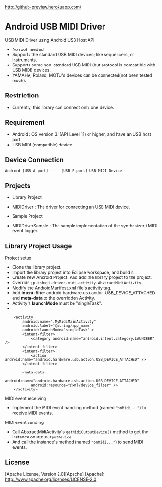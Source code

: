 http://github-preview.herokuapp.com/

Android USB MIDI Driver
====

USB MIDI Driver using Android USB Host API

- No root needed
- Supports the standard USB MIDI devices; like sequencers, or instruments.
- Supports some non-standard USB MIDI (but protocol is compatible with USB MIDI) devices.
 - YAMAHA, Roland, MOTU's devices can be connected(not been tested much).

Restriction
----
- Currently, this library can connect only one device.

Requirement
----
- Android : OS version 3.1(API Level 11) or higher, and have an USB host port.
- USB MIDI (compatible) device

Device Connection
----
    Android [USB A port]------[USB B port] USB MIDI Device

Projects
----
- Library Project  
 - MIDIDriver : The driver for connecting an USB MIDI device.

- Sample Project
 - MIDIDriverSample : The sample implementation of the synthesizer / MIDI event logger.

Library Project Usage
----
Project setup

- Clone the library project.
- Import the library project into Eclipse workspace, and build it.
- Create new Android Project. And add the library project to the project.
- Override `jp.kshoji.driver.midi.activity.AbstractMidiActivity`.
- Modify the AndroidManifest.xml file's activity tag.
 - Add **intent-filter** android.hardware.usb.action.USB_DEVICE_ATTACHED and **meta-data** to the overridden Activity.
 - Activity's **launchMode** must be "singleTask".
- 

        <activity
            android:name=".MyMidiMainActivity"
            android:label="@string/app_name"
            android:launchMode="singleTask" >
            <intent-filter>
                <category android:name="android.intent.category.LAUNCHER" />
            </intent-filter>
            <intent-filter>
                <action android:name="android.hardware.usb.action.USB_DEVICE_ATTACHED" />
            </intent-filter>
    
            <meta-data
                android:name="android.hardware.usb.action.USB_DEVICE_ATTACHED"
                android:resource="@xml/device_filter" />
        </activity>


MIDI event receiving

- Implement the MIDI event handling method (named `"onMidi..."`) to receive MIDI events.

MIDI event sending

- Call AbstractMidiActivity's `getMidiOutputDevice()` method to get the instance on `MIDIOutputDevice`.
 - And call the instance's method (named `"onMidi..."`) to send MIDI events.

License
----
[Apache License, Version 2.0][Apache]
[Apache]: http://www.apache.org/licenses/LICENSE-2.0
